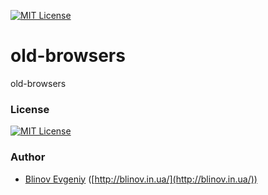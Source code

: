 [![MIT License][license-image]][license-url]

# old-browsers
old-browsers


### License ###

[![MIT License][license-image]][license-url]

### Author ###

- [Blinov Evgeniy](mailto:evgeniy_blinov@mail.ru) ([http://blinov.in.ua/](http://blinov.in.ua/))

[license-image]: http://img.shields.io/badge/license-MIT-blue.svg?style=flat
[license-url]: LICENSE

